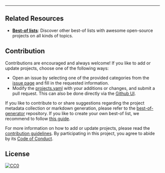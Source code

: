 
---

## Related Resources

- [**Best-of lists**](https://best-of.org): Discover other best-of lists with awesome open-source projects on all kinds of topics.

## Contribution

Contributions are encouraged and always welcome! If you like to add or update projects, choose one of the following ways:

- Open an issue by selecting one of the provided categories from the [issue page](https://github.com/njzjz/deepmodeling-projects/issues/new/choose) and fill in the requested information.
- Modify the [projects.yaml](https://github.com/njzjz/deepmodeling-projects/blob/main/projects.yaml) with your additions or changes, and submit a pull request. This can also be done directly via the [Github UI](https://github.com/njzjz/deepmodeling-projects/edit/main/projects.yaml).

If you like to contribute to or share suggestions regarding the project metadata collection or markdown generation, please refer to the [best-of-generator](https://github.com/best-of-lists/best-of-generator) repository. If you like to create your own best-of list, we recommend to follow [this guide](https://github.com/best-of-lists/best-of/blob/main/create-best-of-list.md).

For more information on how to add or update projects, please read the [contribution guidelines](https://github.com/njzjz/deepmodeling-projects/blob/main/CONTRIBUTING.md). By participating in this project, you agree to abide by its [Code of Conduct](https://github.com/njzjz/deepmodeling-projects/blob/main/.github/CODE_OF_CONDUCT.md).

## License

[![CC0](https://mirrors.creativecommons.org/presskit/buttons/88x31/svg/by-sa.svg)](https://creativecommons.org/licenses/by-sa/4.0/)
